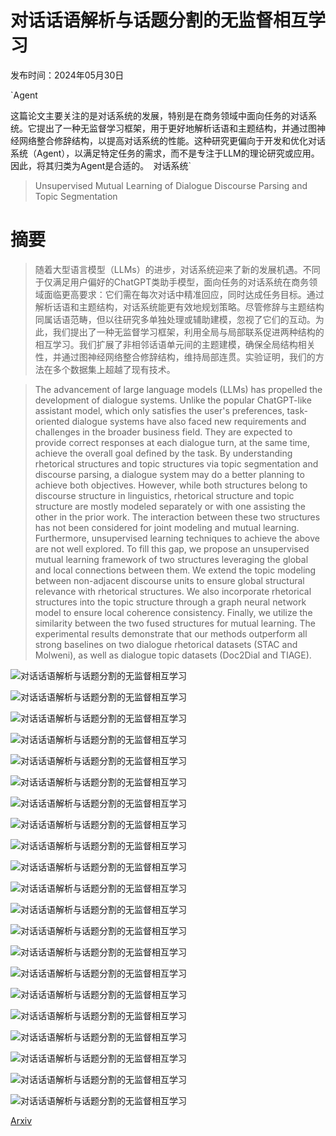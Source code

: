 # 对话话语解析与话题分割的无监督相互学习

发布时间：2024年05月30日

`Agent

这篇论文主要关注的是对话系统的发展，特别是在商务领域中面向任务的对话系统。它提出了一种无监督学习框架，用于更好地解析话语和主题结构，并通过图神经网络整合修辞结构，以提高对话系统的性能。这种研究更偏向于开发和优化对话系统（Agent），以满足特定任务的需求，而不是专注于LLM的理论研究或应用。因此，将其归类为Agent是合适的。` `对话系统`

> Unsupervised Mutual Learning of Dialogue Discourse Parsing and Topic Segmentation

# 摘要

> 随着大型语言模型（LLMs）的进步，对话系统迎来了新的发展机遇。不同于仅满足用户偏好的ChatGPT类助手模型，面向任务的对话系统在商务领域面临更高要求：它们需在每次对话中精准回应，同时达成任务目标。通过解析话语和主题结构，对话系统能更有效地规划策略。尽管修辞与主题结构同属话语范畴，但以往研究多单独处理或辅助建模，忽视了它们的互动。为此，我们提出了一种无监督学习框架，利用全局与局部联系促进两种结构的相互学习。我们扩展了非相邻话语单元间的主题建模，确保全局结构相关性，并通过图神经网络整合修辞结构，维持局部连贯。实验证明，我们的方法在多个数据集上超越了现有技术。

> The advancement of large language models (LLMs) has propelled the development of dialogue systems. Unlike the popular ChatGPT-like assistant model, which only satisfies the user's preferences, task-oriented dialogue systems have also faced new requirements and challenges in the broader business field. They are expected to provide correct responses at each dialogue turn, at the same time, achieve the overall goal defined by the task. By understanding rhetorical structures and topic structures via topic segmentation and discourse parsing, a dialogue system may do a better planning to achieve both objectives. However, while both structures belong to discourse structure in linguistics, rhetorical structure and topic structure are mostly modeled separately or with one assisting the other in the prior work. The interaction between these two structures has not been considered for joint modeling and mutual learning. Furthermore, unsupervised learning techniques to achieve the above are not well explored. To fill this gap, we propose an unsupervised mutual learning framework of two structures leveraging the global and local connections between them. We extend the topic modeling between non-adjacent discourse units to ensure global structural relevance with rhetorical structures. We also incorporate rhetorical structures into the topic structure through a graph neural network model to ensure local coherence consistency. Finally, we utilize the similarity between the two fused structures for mutual learning. The experimental results demonstrate that our methods outperform all strong baselines on two dialogue rhetorical datasets (STAC and Molweni), as well as dialogue topic datasets (Doc2Dial and TIAGE).

![对话话语解析与话题分割的无监督相互学习](../../../paper_images/2405.19799/rhetorical_sample.png)

![对话话语解析与话题分割的无监督相互学习](../../../paper_images/2405.19799/main2.png)

![对话话语解析与话题分割的无监督相互学习](../../../paper_images/2405.19799/rhe_stac.png)

![对话话语解析与话题分割的无监督相互学习](../../../paper_images/2405.19799/rhe_molweni.png)

![对话话语解析与话题分割的无监督相互学习](../../../paper_images/2405.19799/stac_dt.png)

![对话话语解析与话题分割的无监督相互学习](../../../paper_images/2405.19799/molweni_dt.png)

![对话话语解析与话题分割的无监督相互学习](../../../paper_images/2405.19799/top_ana2.png)

![对话话语解析与话题分割的无监督相互学习](../../../paper_images/2405.19799/topic2.png)

![对话话语解析与话题分割的无监督相互学习](../../../paper_images/2405.19799/rhe_before.png)

![对话话语解析与话题分割的无监督相互学习](../../../paper_images/2405.19799/top_before.png)

![对话话语解析与话题分割的无监督相互学习](../../../paper_images/2405.19799/rhe_top_before.png)

![对话话语解析与话题分割的无监督相互学习](../../../paper_images/2405.19799/top_rhe_before.png)

![对话话语解析与话题分割的无监督相互学习](../../../paper_images/2405.19799/rhe_after.png)

![对话话语解析与话题分割的无监督相互学习](../../../paper_images/2405.19799/top_after.png)

![对话话语解析与话题分割的无监督相互学习](../../../paper_images/2405.19799/rhe_top_after.png)

![对话话语解析与话题分割的无监督相互学习](../../../paper_images/2405.19799/top_rhe_after.png)

![对话话语解析与话题分割的无监督相互学习](../../../paper_images/2405.19799/cs1.png)

![对话话语解析与话题分割的无监督相互学习](../../../paper_images/2405.19799/cs2.png)

![对话话语解析与话题分割的无监督相互学习](../../../paper_images/2405.19799/cs3.png)

![对话话语解析与话题分割的无监督相互学习](../../../paper_images/2405.19799/cs5.png)

![对话话语解析与话题分割的无监督相互学习](../../../paper_images/2405.19799/x1.png)

[Arxiv](https://arxiv.org/abs/2405.19799)